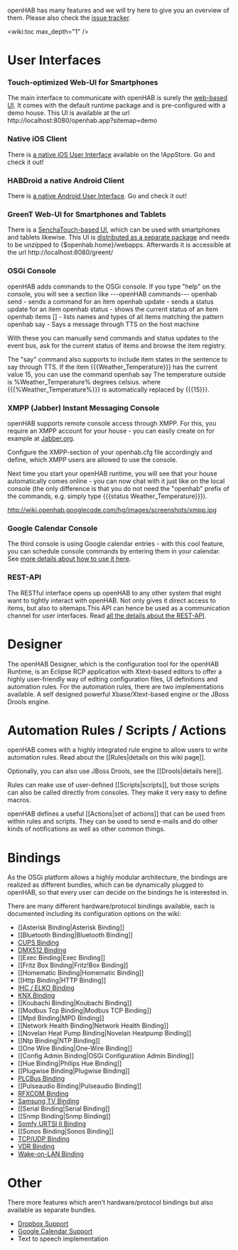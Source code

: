 openHAB has many features and we will try here to give you an overview of them. Please also check the [issue tracker](http://code.google.com/p/openhab/issues/list).

<wiki:toc max_depth="1" />


# User Interfaces

### Touch-optimized Web-UI for Smartphones

The main interface to communicate with openHAB is surely the [web-based UI](WebAppUI). It comes with the default runtime package and is pre-configured with a demo house. This UI is available at the url
        http://localhost:8080/openhab.app?sitemap=demo

### Native iOS Client

There is [a native iOS User Interface](iOS_UI) available on the !AppStore. Go and check it out!

### HABDroid a native Android Client

There is [a native Android User Interface](HABDroid). Go and check it out!

### GreenT Web-UI for Smartphones and Tablets

There is a [SenchaTouch-based UI](TouchUI), which can be used with smartphones and tablets likewise. This UI is [distributed as a separate package](http://code.google.com/p/openhab/downloads/detail?name=openhab-greent-1.0.0.zip) and needs to be unzipped to {$openhab.home}/webapps. Afterwards it is accessible at the url
        http://localhost:8080/greent/

### OSGi Console

openHAB adds commands to the OSGi console. If you type "help" on the console, you will see a section like
    ---openHAB commands---
    	openhab send <item> <command> - sends a command for an item
    	openhab update <item> <state> - sends a status update for an item
    	openhab status <item> - shows the current status of an item
    	openhab items [<pattern>] - lists names and types of all items matching the pattern
    	openhab say <sentence to say> - Says a message through TTS on the host machine

With these you can manually send commands and status updates to the event bus, ask for the current status of items and browse the item registry.

The "say" command also supports to include item states in the sentence to say through TTS. If the item {{{Weather_Temperature}}} has the current value 15, you can use the command 
       openhab say The temperature outside is %Weather_Temperature% degrees celsius.
where {{{%Weather_Temperature%}}} is automatically replaced by {{{15}}}.

### XMPP (Jabber) Instant Messaging Console

openHAB supports remote console access through XMPP.
For this, you require an XMPP account for your house - you can easily create on for example at [Jabber.org](https://register.jabber.org/).

Configure the XMPP-section of your openhab.cfg file accordingly and define, which XMPP users are allowed to use the console.

Next time you start your openHAB runtime, you will see that your house automatically comes online - you can now chat with it just like on the local console (the only difference is that you do not need the "openhab" prefix of the commands, e.g. simply type {{{status Weather_Temperature}}}).

http://wiki.openhab.googlecode.com/hg/images/screenshots/xmpp.jpg

### Google Calendar Console

The third console is using Google calendar entries - with this cool feature, you can schedule console commands by entering them in your calendar. See [more details about how to use it here](GCalBinding).

### REST-API

The RESTful interface opens up openHAB to any other system that might want to tightly interact with openHAB. Not only gives it direct access to items, but also to sitemaps.This API can hence be used as a communication channel for user interfaces. Read [all the details about the REST-API](REST).


# Designer

The openHAB Designer, which is the configuration tool for the openHAB Runtime, is an Eclipse RCP application with Xtext-based editors to offer a highly user-friendly way of editing configuration files, UI definitions and automation rules. For the automation rules, there are two implementations available. A self designed powerful Xbase/Xtext-based engine or the JBoss Drools engine.


# Automation Rules / Scripts / Actions

openHAB comes with a highly integrated rule engine to allow users to write automation rules.
Read about the [[Rules|details on this wiki page]].

Optionally, you can also use JBoss Drools, see the [[Drools|details here]].

Rules can make use of user-defined [[Scripts|scripts]], but those scripts can also be called directly from consoles. They make it very easy to define macros.

openHAB defines a useful [[Actions|set of actions]] that can be used from within rules and scripts. They can be used to send e-mails and do other kinds of notifications as well as other common things.

# Bindings

As the OSGi platform allows a highly modular architecture, the bindings are realized as different bundles, which can be dynamically plugged to openHAB, so that every user can decide on the bindings he is interested in.

There are many different hardware/protocol bindings available, each is documented including its configuration options on the wiki:

- [[Asterisk Binding|Asterisk Binding]]
- [[Bluetooth Binding|Bluetooth Binding]]
- [CUPS Binding](CUPSBinding)
- [DMX512 Binding](DMXBinding)
- [[Exec Binding|Exec Binding]]
- [[Fritz Box Binding|Fritz!Box Binding]]
- [[Homematic Binding|Homematic Binding]]
- [[Http Binding|HTTP Binding]]
- [IHC / ELKO Binding](IHCBinding)
- [KNX Binding](KNXBinding)
- [[Koubachi Binding|Koubachi Binding]]
- [[Modbus Tcp Binding|Modbus TCP Binding]]
- [[Mpd Binding|MPD Binding]]
- [[Network Health Binding|Network Health Binding]]
- [[Novelan Heat Pump Binding|Novelan Heatpump Binding]]
- [[Ntp Binding|NTP Binding]]
- [[One Wire Binding|One-Wire Binding]]
- [[Config Admin Binding|OSGi Configuration Admin Binding]]
- [[Hue Binding|Philips Hue Binding]]
- [[Plugwise Binding|Plugwise Binding]]
- [PLCBus Binding](PLCBusBinding)
- [[Pulseaudio Binding|Pulseaudio Binding]]
- [RFXCOM Binding](RFXCOMBinding)
- [Samsung TV Binding](SamsungTVBinding)
- [[Serial Binding|Serial Binding]]
- [[Snmp Binding|Snmp Binding]]
- [Somfy URTSI II Binding](URTSIBinding)
- [[Sonos Binding|Sonos Binding]]
- [TCP/UDP Binding](TCPBinding)
- [VDR Binding](VDRBinding)
- [Wake-on-LAN Binding](WoLBinding)

# Other

There more features which aren't hardware/protocol bindings but also available as separate bundles.

- [Dropbox Support](DropboxIOBundle)
- [Google Calendar Support](GCalBinding)
- Text to speech implementation